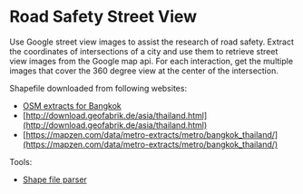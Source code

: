 # Road Safety Street View
Use Google street view images to assist the research of road safety. Extract the coordinates of intersections of a city and use them to retrieve street view images from the Google map api. For each interaction, get the multiple images that cover the 360 degree view at the center of the intersection.

Shapefile downloaded from following websites:
- [OSM extracts for Bangkok](http://download.bbbike.org/osm/bbbike/Bangkok/)
- [http://download.geofabrik.de/asia/thailand.html](http://download.geofabrik.de/asia/thailand.html)
- [https://mapzen.com/data/metro-extracts/metro/bangkok_thailand/](https://mapzen.com/data/metro-extracts/metro/bangkok_thailand/)

Tools:
- [Shape file parser](http://mapshaper.org/)

